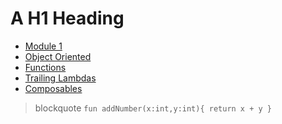 # A H1 Heading

- [Module 1](mobileDev/modules/m1/m1)
- [Object Oriented](#object-oriented)
- [Functions](#functions)
- [Trailing Lambdas](#trailing-lambdas)
- [Composables](#composables)


> blockquote
`fun addNumber(x:int,y:int){
  return x + y
}`
